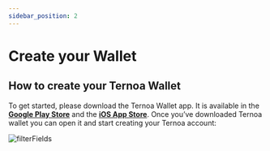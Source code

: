 ```yaml
---
sidebar_position: 2
---
```


# Create your Wallet

## How to create your Ternoa Wallet

To get started, please download the Ternoa Wallet app. It is available in the **[Google Play Store](https://play.google.com/store/apps/details?id=com.ternoa.wallet.prod)** and the **[iOS App Store](https://apps.apple.com/us/app/ternoa-wallet/id1562180877#?platform=iphone)**.
Once you’ve downloaded Ternoa wallet you can open it and start creating your Ternoa account:

![filterFields](./bridge.jpeg)
